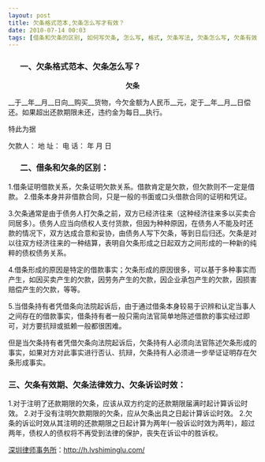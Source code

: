 ```yaml
---
layout: post
title: 欠条格式范本,欠条怎么写才有效？
date: 2010-07-14 00:03
tags: [借条和欠条的区别, 如何写欠条, 怎么写, 格式, 欠条写法, 欠条怎么写, 欠条有效期, 欠条格式, 欠条法律效力, 欠条范文样式, 欠条范本, 欠条诉讼时效, 深圳经济纠纷律师, 范本]
---
```

<ol>
<h3>一、欠条格式范本、欠条怎么写？</h3>
</ol>
<p style="text-align: center;"><strong>欠条</strong></p>
__于__年__月__日向__购买__货物，今欠金额为人民币__元，定于__年__月__日偿还。如果超出还款期限未还，违约金为每日__执行。

特此为据

欠款人：
地 址：
电 话：
年   月   日
<ol>
<h3>二、借条和欠条的区别：</h3>
</ol>
1.借条证明借款关系，欠条证明欠款关系。借款肯定是欠款，但欠款则不一定是借款。
2.借条本身并非借款合同，只是一般的书面或口头借款合同的证明和凭证。

3.欠条通常是由于债务人打欠条之前，双方已经济往来（这种经济往来多以买卖合同居多）。债务人应当向债权人支付货款，但因为种种原因，在债务人不能及时还款的情况下，双方达成合意和妥协，由债务人写下欠条，等到日后归还。欠条是对以往双方经济往来的一种结算，表明自欠条形成之日起双方之间形成的一种新的纯粹的债权债务关系。

4.借条形成的原因是特定的借款事实；欠条形成的原因很多，可以基于多种事实而产生，如因买卖产生的欠款，因劳务产生的欠款，因企业承包产生的欠款，因损害赔偿产生的欠款，等等。

5.当借条持有者凭借条向法院起诉后，由于通过借条本身较易于识辨和认定当事人之间存在的借款事实，借条持有者一般只需向法官简单地陈述借款的事实经过即可，对方要抗辩或抵赖一般都很困难。

但是当欠条持有者凭借欠条向法院起诉后，欠条持有人必须向法官陈述欠条形成的事实，如果对方对此事实进行否认、抗辩，欠条持有人必须进一步举证证明存在欠条形成事实。
<h3>三、欠条有效期、欠条法律效力、欠条诉讼时效：</h3>

1.对于注明了还款期限的欠条，应该从双方约定的还款期限届满时起计算诉讼时效。
2.对于没有注明欠款期限的欠条，应从欠条出具之日起计算诉讼时效。
2.欠条的诉讼时效从其注明的还款期限之日起计算为两年(一般诉讼时效为两年)，超过两年，债权人的债权将不再受到法律的保护，丧失在诉讼中的胜诉权。

<a href="http://h.lvshiminglu.com/">深圳律师事务所</a>：<a href="http://h.lvshiminglu.com/">http://h.lvshiminglu.com/</a>

